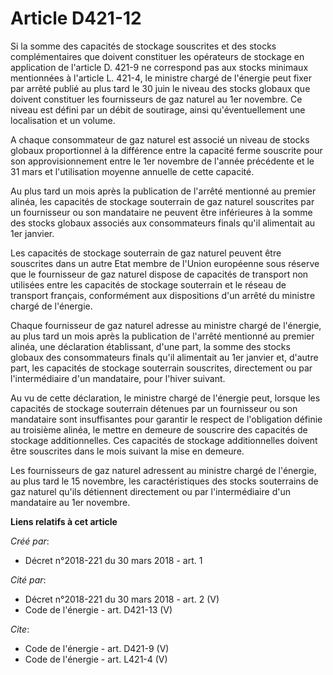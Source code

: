 # Article D421-12

Si la somme des capacités de stockage souscrites et des stocks complémentaires que doivent constituer les opérateurs de
stockage en application de l'article D. 421-9 ne correspond pas aux stocks minimaux mentionnées à l'article L. 421-4, le
ministre chargé de l'énergie peut fixer par arrêté publié au plus tard le 30 juin le niveau des stocks globaux que doivent
constituer les fournisseurs de gaz naturel au 1er novembre. Ce niveau est défini par un débit de soutirage, ainsi
qu'éventuellement une localisation et un volume. 

A chaque consommateur de gaz naturel est associé un niveau de stocks globaux proportionnel à la différence entre la capacité
ferme souscrite pour son approvisionnement entre le 1er novembre de l'année précédente et le 31 mars et l'utilisation moyenne
annuelle de cette capacité. 

Au plus tard un mois après la publication de l'arrêté mentionné au premier alinéa, les capacités de stockage souterrain de
gaz naturel souscrites par un fournisseur ou son mandataire ne peuvent être inférieures à la somme des stocks globaux
associés aux consommateurs finals qu'il alimentait au 1er janvier. 

Les capacités de stockage souterrain de gaz naturel peuvent être souscrites dans un autre Etat membre de l'Union européenne
sous réserve que le fournisseur de gaz naturel dispose de capacités de transport non utilisées entre les capacités de
stockage souterrain et le réseau de transport français, conformément aux dispositions d'un arrêté du ministre chargé de
l'énergie. 

Chaque fournisseur de gaz naturel adresse au ministre chargé de l'énergie, au plus tard un mois après la publication de
l'arrêté mentionné au premier alinéa, une déclaration établissant, d'une part, la somme des stocks globaux des consommateurs
finals qu'il alimentait au 1er janvier et, d'autre part, les capacités de stockage souterrain souscrites, directement ou par
l'intermédiaire d'un mandataire, pour l'hiver suivant. 

Au vu de cette déclaration, le ministre chargé de l'énergie peut, lorsque les capacités de stockage souterrain détenues par
un fournisseur ou son mandataire sont insuffisantes pour garantir le respect de l'obligation définie au troisième alinéa, le
mettre en demeure de souscrire des capacités de stockage additionnelles. Ces capacités de stockage additionnelles doivent
être souscrites dans le mois suivant la mise en demeure. 

Les fournisseurs de gaz naturel adressent au ministre chargé de l'énergie, au plus tard le 15 novembre, les caractéristiques
des stocks souterrains de gaz naturel qu'ils détiennent directement ou par l'intermédiaire d'un mandataire au 1er novembre.

**Liens relatifs à cet article**

_Créé par_:

  - Décret n°2018-221 du 30 mars 2018 - art. 1

_Cité par_:

  - Décret n°2018-221 du 30 mars 2018 - art. 2 (V)
  - Code de l'énergie - art. D421-13 (V)

_Cite_:

  - Code de l'énergie - art. D421-9 (V)
  - Code de l'énergie - art. L421-4 (V)
